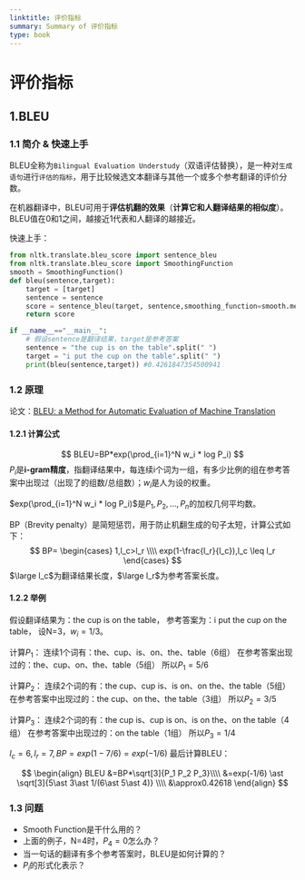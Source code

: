 ```yaml
---
linktitle: 评价指标
summary: Summary of 评价指标
type: book
---
```

# 评价指标
## 1.BLEU
### 1.1 简介 & 快速上手
BLEU全称为`Bilingual Evaluation Understudy`（双语评估替换），是一种对`生成语句`进行`评估的指标`，用于比较候选文本翻译与其他一个或多个参考翻译的评价分数。

在机器翻译中，BLEU可用于**评估机翻的效果**（**计算它和人翻译结果的相似度**）。BLEU值在0和1之间，越接近1代表和人翻译的越接近。

快速上手：
```python
from nltk.translate.bleu_score import sentence_bleu
from nltk.translate.bleu_score import SmoothingFunction
smooth = SmoothingFunction()
def bleu(sentence,target):
    target = [target]
    sentence = sentence
    score = sentence_bleu(target, sentence,smoothing_function=smooth.method1,weights=(0.33,0.33,0.33))
    return score

if __name__=="__main__":
    # 假设sentence是翻译结果，target是参考答案
    sentence = "the cup is on the table".split(" ")
    target = "i put the cup on the table".split(" ")
    print(bleu(sentence,target)) #0.4261847354500941
```

### 1.2 原理
论文：[BLEU: a Method for Automatic Evaluation of Machine Translation](http://link.zhihu.com/?target=https%3A//www.aclweb.org/anthology/P02-1040.pdf)
#### 1.2.1 计算公式
$$
BLEU=BP*exp(\prod_{i=1}^N w_i * log P_i)
$$
$P_i$是**i-gram精度**，指翻译结果中，每连续i个词为一组，有多少比例的组在参考答案中出现过（出现了的组数/总组数）；$w_i$是人为设的权重。

$exp(\prod_{i=1}^N w_i * log P_i)$是$P_1,P_2,...,P_n$的加权几何平均数。

BP（Brevity penalty）是简短惩罚，用于防止机翻生成的句子太短，计算公式如下：
$$
BP=
\begin{cases}
1,l_c>l_r \\\\
exp(1-\frac{l_r}{l_c}),l_c \leq l_r
\end{cases}
$$
$\large l_c$为翻译结果长度，$\large l_r$为参考答案长度。

#### 1.2.2 举例
假设翻译结果为：the cup is on the table，
参考答案为：i put the cup on the table，
设N=3，$w_i=1/3$。

计算$P_1$：
连续1个词有：the、cup、is、on、the、table（6组）
在参考答案出现过的：the、cup、on、the、table（5组）
所以$P_1=5/6$

计算$P_2$：
连续2个词的有：the cup、cup is、is on、on the、the table（5组）
在参考答案中出现过的：the cup、on the、the table（3组）
所以$P_2=3/5$

计算$P_3$：
连续2个词的有：the cup is、cup is on、is on the、on the table（4组）
在参考答案中出现过的：on the table（1组）
所以$P_3=1/4$

$l_c=6,l_r=7,BP=exp(1-7/6)=exp(-1/6)$
最后计算BLEU：

$$
\begin{align}
BLEU
&=BP*\sqrt[3]{P_1 P_2 P_3}\\\\
&=exp(-1/6) \ast \sqrt[3]{5\ast 3\ast 1/(6\ast 5\ast 4)} \\\\
&\approx0.42618
\end{align}
$$
### 1.3 问题
- Smooth Function是干什么用的？
- 上面的例子，N=4时，$P_4=0$怎么办？
- 当一句话的翻译有多个参考答案时，BLEU是如何计算的？
- $P_i$的形式化表示？